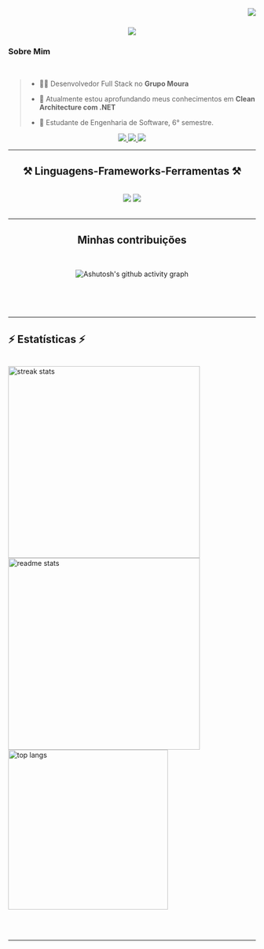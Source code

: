 <img align="right" src="https://visitor-badge.laobi.icu/badge?page_id=erison7596.erison7596" />

<h1 align="center">
    <img src="https://readme-typing-svg.herokuapp.com/?font=Righteous&size=35&center=true&vCenter=true&width=500&height=70&duration=6000&lines=Olá+Mundo!+👋;+Sou+Erison+Cavalcante!+👨‍💻;" />
</h1>

<h3 align="left">Sobre Mim</h3>

<br/>

<div align="left">

  > - 👨‍💻 Desenvolvedor Full Stack no **Grupo Moura**
  > 
> - 🌱  Atualmente estou aprofundando meus conhecimentos em **Clean Architecture com .NET**
  > 
> - 🚀 Estudante de Engenharia de Software, 6° semestre.
 </div>
 
<div align="center"> 
  <a href="mailto:erison7596e@gmail.com">
    <img src="https://img.shields.io/badge/Gmail-333333?style=for-the-badge&logo=gmail&logoColor=red" />
  </a>
  <a href="https://linkedin.com/in/erison-cavalcante-9402a714a" target="_blank">
    <img src="https://img.shields.io/badge/LinkedIn-0077B5?style=for-the-badge&logo=linkedin&logoColor=white" target="_blank" />
  </a>
  <a href="https://instagram.com/erison_cavalcante" target="_blank">
    <img src="https://img.shields.io/badge/-Instagram-%23E4405F?style=for-the-badge&logo=instagram&logoColor=white" target="_blank">
  </a>
</div>

 <hr/>
 
<h2 align="center">⚒️ Linguagens-Frameworks-Ferramentas ⚒️</h2>
<br/>
<div align="center">
    <img src="https://skillicons.dev/icons?i=react,bootstrap,html,css,vscode,github,figma,tailwind,git,cs" />
    <img src="https://skillicons.dev/icons?i=nodejs,python,javascript,typescript,express,dotnet,vite,nextjs,mysql,sqlite" /><br>
</div>

<br/>
<hr/>

<div align="center">
  <h2> Minhas contribuições </h2>
  <br>
  
  ![Ashutosh's github activity graph](https://ssr-contributions-svg.vercel.app/_/erison7596?chart=3dbar&gap=0.6&scale=2&flatten=2&animation=wave&animation_duration=1&animation_delay=0.05&animation_amplitude=20&animation_frequency=0.5&animation_wave_center=10_0&format=svg&weeks=30&theme=blue) 

  
  <br/><br/><br/>
</div>

<hr/>

<h2 align="left">⚡ Estatísticas ⚡</h2>
<br>
<div align=left>
  <img width=390 src="https://github-readme-streak-stats-salesp07.vercel.app/?user=erison7596&count_private=true&theme=react&border_radius=10" alt="streak stats"/><br/>
  <img width=390 src="https://github-readme-stats-salesp07.vercel.app/api?username=erison7596&count_private=true&show_icons=true&theme=react&rank_icon=github&border_radius=10" alt="readme stats" />
  <br/>
  <img width=325 align="center" src="https://github-readme-stats-salesp07.vercel.app/api/top-langs/?username=erison7596&hide=HTML&langs_count=8&layout=compact&theme=react&border_radius=10&size_weight=0.5&count_weight=0.5&exclude_repo=github-readme-stats" alt="top langs" />
</div>

<br/><br/>

<hr/>

<br/>

<br/>
